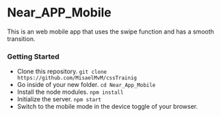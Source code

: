 # Near_APP_Mobile

This is an web mobile app that uses the swipe function and has a smooth transition.

### Getting Started

- Clone this repository.  `git clone https://github.com/MisaelMvM/cssTrainig`
- Go inside of your new folder.  `cd Near_App_Mobile`
- Install the node modules.  `npm install`
- Initialize the server.  `npm start`
- Switch  to the mobile mode in the device toggle of your browser.
